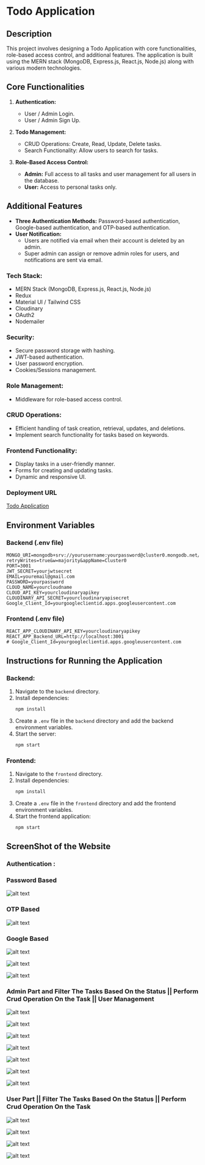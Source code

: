 
# Todo Application 

## Description
This project involves designing a Todo Application with core functionalities, role-based access control, and additional features. The application is built using the MERN stack (MongoDB, Express.js, React.js, Node.js) along with various modern technologies.

## Core Functionalities
1. **Authentication:**
   - User / Admin Login.
   - User / Admin Sign Up.

2. **Todo Management:**
   - CRUD Operations: Create, Read, Update, Delete tasks.
   - Search Functionality: Allow users to search for tasks.

3. **Role-Based Access Control:**
   - **Admin:** Full access to all tasks and user management for all users in the database.
   - **User:** Access to personal tasks only.

## Additional Features
- **Three Authentication Methods:** Password-based authentication, Google-based authentication, and OTP-based authentication.
- **User Notification:**
  - Users are notified via email when their account is deleted by an admin.
  - Super admin can assign or remove admin roles for users, and notifications are sent via email.

### Tech Stack:
- MERN Stack (MongoDB, Express.js, React.js, Node.js)
- Redux
- Material UI / Tailwind CSS
- Cloudinary
- OAuth2
- Nodemailer

### Security:
- Secure password storage with hashing.
- JWT-based authentication.
- User password encryption.
- Cookies/Sessions management.

### Role Management:
- Middleware for role-based access control.

### CRUD Operations:
- Efficient handling of task creation, retrieval, updates, and deletions.
- Implement search functionality for tasks based on keywords.

### Frontend Functionality:
- Display tasks in a user-friendly manner.
- Forms for creating and updating tasks.
- Dynamic and responsive UI.


### Deployment URL
[Todo Application](https://todo-app-lilac-omega-76.vercel.app/)

## Environment Variables
### Backend (.env file)
```
MONGO_URI=mongodb+srv://yourusername:yourpassword@cluster0.mongodb.net/?retryWrites=true&w=majority&appName=Cluster0
PORT=3001
JWT_SECRET=yourjwtsecret
EMAIL=youremail@gmail.com
PASSWORD=yourpassword
CLOUD_NAME=yourcloudname
CLOUD_API_KEY=yourcloudinaryapikey
CLOUDINARY_API_SECRET=yourcloudinaryapisecret
Google_Client_Id=yourgoogleclientid.apps.googleusercontent.com
```

### Frontend (.env file)
```
REACT_APP_CLOUDINARY_API_KEY=yourcloudinaryapikey
REACT_APP_Backend_URL=http://localhost:3001
# Google_Client_Id=yourgoogleclientid.apps.googleusercontent.com
```

## Instructions for Running the Application
### Backend:
1. Navigate to the `backend` directory.
2. Install dependencies:
   ```bash
   npm install
   ```
3. Create a `.env` file in the `backend` directory and add the backend environment variables.
4. Start the server:
   ```bash
   npm start
   ```

### Frontend:
1. Navigate to the `frontend` directory.
2. Install dependencies:
   ```bash
   npm install
   ```
3. Create a `.env` file in the `frontend` directory and add the frontend environment variables.
4. Start the frontend application:
   ```bash
   npm start
   ```



## ScreenShot of the Website



### Authentication :

### Password Based 

![alt text](<Screenshot 2024-07-27 131109.png>)

### OTP Based 

![alt text](<Screenshot 2024-07-27 131122.png>)

### Google Based 

![alt text](<Screenshot 2024-07-27 131147.png>)

![alt text](<Screenshot 2024-07-27 131200.png>)

![alt text](<Screenshot 2024-07-27 131223.png>)

### Admin Part and Filter The Tasks Based On the Status || Perform Crud Operation On the Task || User Management 

![alt text](<Screenshot 2024-07-27 131401.png>)

![alt text](<Screenshot 2024-07-27 131409.png>)


![alt text](<Screenshot 2024-07-27 131243.png>)

![alt text](<Screenshot 2024-07-27 131258.png>)


![alt text](<Screenshot 2024-07-27 131322.png>)

![alt text](<Screenshot 2024-07-27 131335.png>)

![alt text](<Screenshot 2024-07-27 131348.png>)


### User Part || Filter The Tasks Based On the Status || Perform Crud Operation On the Task 

![alt text](<Screenshot 2024-07-27 131438.png>)

![alt text](<Screenshot 2024-07-27 131447.png>)

![alt text](<Screenshot 2024-07-27 131510.png>)

![alt text](<Screenshot 2024-07-27 131529.png>)
